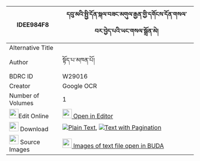 |IDEE984F8|དབུ་མའི་སྤྱི་དོན་སྐལ་བཟང་མགུལ་རྒྱན་གྱི་དགོངས་དོན་གསལ་བར་བྱེད་པའི་ཡང་གསལ་སྒྲོན་མེ། 
| --- | --- 
|Alternative Title |
|Author| སྟོད་པ་མཁན་པོ།
|BDRC ID | W29016
|Creator | Google OCR
|Number of Volumes| 1
|<img width="25" src="https://img.icons8.com/color/25/000000/edit-property.png">Edit Online| [<img width="25" src="https://avatars.githubusercontent.com/u/45091458?s=200&v=4"> Open in Editor](http://editor.openpecha.org/IDEE984F8)
|<img width="25" src="https://img.icons8.com/fluent/48/000000/download-2.png"/>  Download | [![](https://img.icons8.com/color/20/000000/txt.png)Plain Text](https://github.com/Openpecha/IDEE984F8/releases/download/v1/uma_i_chidon_kalzang_gulgyen_g_plain_IDEE984F8.zip), [![](https://img.icons8.com/color/20/000000/txt.png)Text with Pagination](https://github.com/Openpecha/IDEE984F8/releases/download/v1/uma_i_chidon_kalzang_gulgyen_g_pages_IDEE984F8.zip)
|<img width="25" src="https://img.icons8.com/plasticine/100/000000/pictures-folder.png"/>  Source Images | [<img width="25" src="https://library.bdrc.io/icons/BUDA-small.svg"> Images of text file open in BUDA](https://library.bdrc.io/show/bdr:W29016)